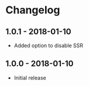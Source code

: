 # Changelog

## 1.0.1 - 2018-01-10

- Added option to disable SSR

## 1.0.0 - 2018-01-10

- Initial release
